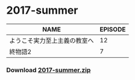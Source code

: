 # 2017-summer
| NAME | EPISODE |
| --- | --- |
| ようこそ実力至上主義の教室へ | 12 |
| 終物語2 | 7 |

### Download [2017-summer.zip](https://github.com/OtaDou/danmaku-archive/archive/refs/heads/2017-summer.zip)